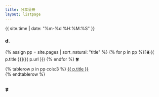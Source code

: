 ```yaml
---
title: 分享呈冊
layout: listpage
---
```


{{ site.time | date: "%m-%d %H:%M:%S" }}

### d.
{% assign pp = site.pages | sort_natural: "title" %}
{% for p in pp %}[🪲{{ p.title }}]({{ p.url }}) {% endfor %}
🍀

<!---->
<table  cellspacing="1" cellpadding="1" >
{% tablerow p in pp cols:3 %}
  <a href="{{ p.url }}">{{ p.title }}<br></a>
{% endtablerow %}
</table> 🍀
